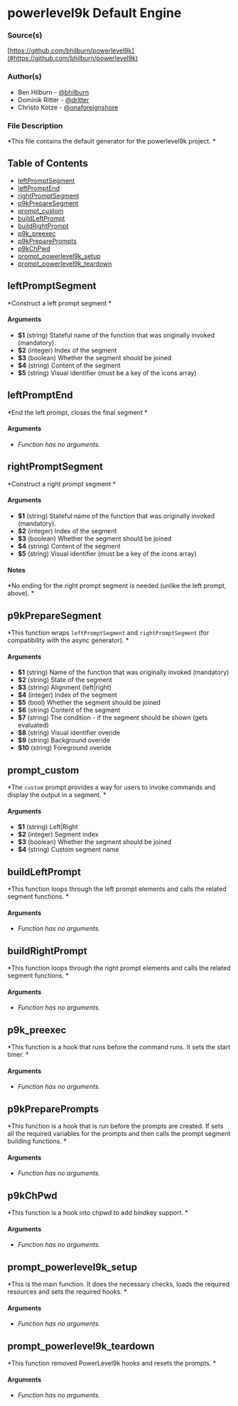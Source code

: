 # powerlevel9k Default Engine


### Source(s)

[https://github.com/bhilburn/powerlevel9k](#https://github.com/bhilburn/powerlevel9k)


### Author(s)

- Ben Hilburn - [@bhilburn](https://github.com/bhilburn)
- Dominik Ritter - [@dritter](https://github.com/dritter)
- Christo Kotze - [@onaforeignshore](https://github.com/onaforeignshore)


### File Description

*This file contains the default generator for the powerlevel9k project. *

## Table of Contents

- [leftPromptSegment](#leftPromptSegment)
- [leftPromptEnd](#leftPromptEnd)
- [rightPromptSegment](#rightPromptSegment)
- [p9kPrepareSegment](#p9kPrepareSegment)
- [prompt_custom](#prompt_custom)
- [buildLeftPrompt](#buildLeftPrompt)
- [buildRightPrompt](#buildRightPrompt)
- [p9k_preexec](#p9k_preexec)
- [p9kPreparePrompts](#p9kPreparePrompts)
- [p9kChPwd](#p9kChPwd)
- [prompt_powerlevel9k_setup](#prompt_powerlevel9k_setup)
- [prompt_powerlevel9k_teardown](#prompt_powerlevel9k_teardown)

## leftPromptSegment
*Construct a left prompt segment *

#### Arguments

- **$1** (string) Stateful name of the function that was originally invoked (mandatory).
- **$2** (integer) Index of the segment
- **$3** (boolean) Whether the segment should be joined
- **$4** (string) Content of the segment
- **$5** (string) Visual identifier (must be a key of the icons array)


## leftPromptEnd
*End the left prompt, closes the final segment *

#### Arguments

- *Function has no arguments.*


## rightPromptSegment
*Construct a right prompt segment *

#### Arguments

- **$1** (string) Stateful name of the function that was originally invoked (mandatory).
- **$2** (integer) Index of the segment
- **$3** (boolean) Whether the segment should be joined
- **$4** (string) Content of the segment
- **$5** (string) Visual identifier (must be a key of the icons array)


#### Notes

*No ending for the right prompt segment is needed (unlike the left prompt, above). *

## p9kPrepareSegment
*This function wraps `leftPromptSegment` and `rightPromptSegment` (for compatibility with the async generator). *

#### Arguments

- **$1** (string) Name of the function that was originally invoked (mandatory)
- **$2** (string) State of the segment
- **$3** (string) Alignment (left|right)
- **$4** (integer) Index of the segment
- **$5** (bool) Whether the segment should be joined
- **$6** (string) Content of the segment
- **$7** (string) The condition - if the segment should be shown (gets evaluated)
- **$8** (string) Visual identifier overide
- **$9** (string) Background overide
- **$10** (string) Foreground overide


## prompt_custom
*The `custom` prompt provides a way for users to invoke commands and display the output in a segment. *

#### Arguments

- **$1** (string) Left|Right
- **$2** (integer) Segment index
- **$3** (boolean) Whether the segment should be joined
- **$4** (string) Custom segment name


## buildLeftPrompt
*This function loops through the left prompt elements and calls the related segment functions. *

#### Arguments

- *Function has no arguments.*


## buildRightPrompt
*This function loops through the right prompt elements and calls the related segment functions. *

#### Arguments

- *Function has no arguments.*


## p9k_preexec
*This function is a hook that runs before the command runs. It sets the start timer. *

#### Arguments

- *Function has no arguments.*


## p9kPreparePrompts
*This function is a hook that is run before the prompts are created. If sets all the required variables for the prompts and then calls the prompt segment building functions. *

#### Arguments

- *Function has no arguments.*


## p9kChPwd
*This function is a hook into chpwd to add bindkey support. *

#### Arguments

- *Function has no arguments.*


## prompt_powerlevel9k_setup
*This is the main function. It does the necessary checks, loads the required resources and sets the required hooks. *

#### Arguments

- *Function has no arguments.*


## prompt_powerlevel9k_teardown
*This function removed PowerLevel9k hooks and resets the prompts. *

#### Arguments

- *Function has no arguments.*



